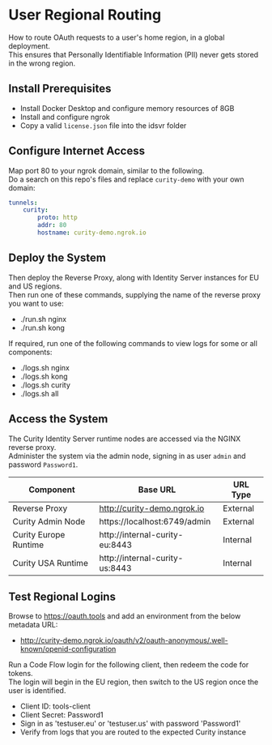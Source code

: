 # User Regional Routing

How to route OAuth requests to a user's home region, in a global deployment.\
This ensures that Personally Identifiable Information (PII) never gets stored in the wrong region.

## Install Prerequisites

- Install Docker Desktop and configure memory resources of 8GB
- Install and configure ngrok
- Copy a valid `license.json` file into the idsvr folder

## Configure Internet Access

Map port 80 to your ngrok domain, similar to the following.\
Do a search on this repo's files and replace `curity-demo` with your own domain:

```yaml
tunnels:
    curity:
        proto: http
        addr: 80
        hostname: curity-demo.ngrok.io
```

## Deploy the System

Then deploy the Reverse Proxy, along with Identity Server instances for EU and US regions.\
Then run one of these commands, supplying the name of the reverse proxy you want to use:

- ./run.sh nginx
- ./run.sh kong

If required, run one of the following commands to view logs for some or all components:

- ./logs.sh nginx
- ./logs.sh kong
- ./logs.sh curity
- ./logs.sh all

## Access the System

The Curity Identity Server runtime nodes are accessed via the NGINX reverse proxy.\
Administer the system via the admin node, signing in as user `admin` and password `Password1`.

| Component | Base URL | URL Type |
| --------- | -------- | -------- |
| Reverse Proxy | http://curity-demo.ngrok.io | External |
| Curity Admin Node | https://localhost:6749/admin | External |
| Curity Europe Runtime | http://internal-curity-eu:8443 | Internal |
| Curity USA Runtime | http://internal-curity-us:8443 | Internal |

## Test Regional Logins

Browse to https://oauth.tools and add an environment from the below metadata URL:

- http://curity-demo.ngrok.io/oauth/v2/oauth-anonymous/.well-known/openid-configuration

Run a Code Flow login for the following client, then redeem the code for tokens.\
The login will begin in the EU region, then switch to the US region once the user is identified.

- Client ID: tools-client
- Client Secret: Password1
- Sign in as 'testuser.eu' or 'testuser.us' with password 'Password1'
- Verify from logs that you are routed to the expected Curity instance
